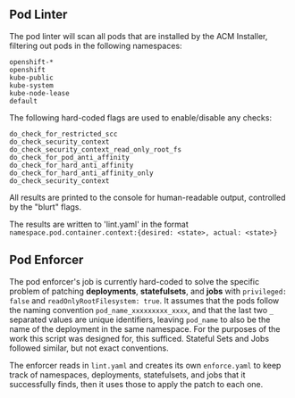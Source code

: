 ## Pod Linter
The pod linter will scan all pods that are installed by the ACM Installer, filtering out pods in the following namespaces:

```
openshift-*
openshift
kube-public
kube-system
kube-node-lease
default
```

The following hard-coded flags are used to enable/disable any checks:

```
do_check_for_restricted_scc
do_check_security_context
do_check_security_context_read_only_root_fs
do_check_for_pod_anti_affinity
do_check_for_hard_anti_affinity
do_check_for_hard_anti_affinity_only
do_check_security_context
```

All results are printed to the console for human-readable output, controlled by the "blurt" flags.

The results are written to 'lint.yaml' in the format `namespace.pod.container.context:{desired: <state>, actual: <state>}`

## Pod Enforcer
The pod enforcer's job is currently hard-coded to solve the specific problem of patching **deployments**, **statefulsets**, and **jobs** with `privileged: false` and `readOnlyRootFilesystem: true`. It assumes that the pods follow the naming convention `pod_name_xxxxxxxxx_xxxx`, and that the last two `_` separated values are unique identifiers, leaving `pod_name` to also be the name of the deployment in the same namespace. For the purposes of the work this script was designed for, this sufficed. Stateful Sets and Jobs followed similar, but not exact conventions.

The enforcer reads in `lint.yaml` and creates its own `enforce.yaml` to keep track of namespaces, deployments, statefulsets, and jobs that it successfully finds, then it uses those to apply the patch to each one.